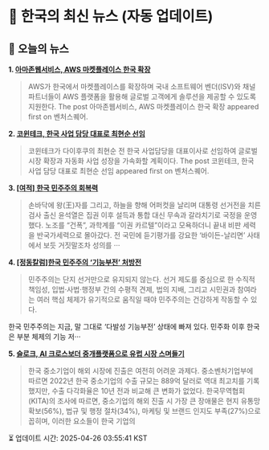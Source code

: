 # 📢 한국의 최신 뉴스 (자동 업데이트)

## 📰 오늘의 뉴스
**1. [아마존웹서비스, AWS 마켓플레이스 한국 확장](https://www.venturesquare.net/963384)**
> AWS가 한국에서 마켓플레이스를 확장하며 국내 소프트웨어 벤더(ISV)와 채널 파트너들이 AWS 플랫폼을 활용해 글로벌 고객에게 솔루션을 제공할 수 있도록 지원한다. 
The post 아마존웹서비스, AWS 마켓플레이스 한국 확장 appeared first on 벤처스퀘어.

**2. [코윈테크, 한국 사업 담당 대표로 최현순 선임](https://www.venturesquare.net/962535)**
> 코윈테크가 다이후쿠의 최현순 전 한국 사업담당을 대표이사로 선임하여 글로벌 시장 확장과 자동화 사업 성장을 가속화할 계획이다.
The post 코윈테크, 한국 사업 담당 대표로 최현순 선임 appeared first on 벤처스퀘어.

**3. [[여적] 한국 민주주의 회복력](https://www.khan.co.kr/article/202504041513001)**
> 손바닥에 왕(王)자를 그리고, 하늘을 향해 어퍼컷을 날리며 대통령 선거전을 치른 검사 출신 윤석열은 집권 이후 설득과 통합 대신 무속과 갈라치기로 국정을 운영했다. 노조를 “건폭”, 과학계를 “이권 카르텔”이라고 모욕하더니 끝내 비판 세력을 반국가세력으로 몰아갔다. 전 국민에 듣기평가를 강요한 ‘바이든-날리면’ 사태에서 보듯 거짓말조차 성의를 ···

**4. [[정동칼럼]한국 민주주의 ‘기능부전’ 처방전](https://www.khan.co.kr/article/202503312148005)**
> 민주주의는 단지 선거만으로 유지되지 않는다. 선거 제도를 중심으로 한 수직적 책임성, 입법·사법·행정부 간의 수평적 견제, 법의 지배, 그리고 시민권과 참여라는 여러 핵심 체제가 유기적으로 움직일 때야 민주주의는 건강하게 작동할 수 있다.

한국 민주주의는 지금, 말 그대로 ‘다발성 기능부전’ 상태에 빠져 있다. 민주화 이후 한국은 부분 체제의 기능 저···

**5. [슬로크, AI 크로스보더 중개플랫폼으로 유럽 시장 스며들기](https://www.venturesquare.net/962766)**
> 한국 중소기업이 해외 시장에 진출은 여전히 어려운 과제다. 중소벤처기업부에 따르면 2022년 한국 중소기업의 수출 규모는 889억 달러로 역대 최고치를 기록했지만, 수출 다각화율은 10년 전과 비교해 큰 변화가 없었다. 한국무역협회(KITA)의 조사에 따르면, 중소기업의 해외 진출 시 가장 큰 장애물은 현지 유통망 확보(56%), 법규 및 행정 절차(34%), 마케팅 및 브랜드 인지도 부족(27%)으로 꼽히며, 이러한 요소들이 한국 기업의


⏳ 업데이트 시간: 2025-04-26 03:55:41 KST
